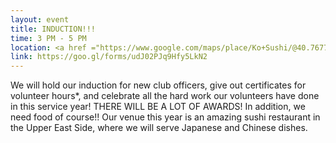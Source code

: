 ```yaml
---
layout: event
title: INDUCTION!!!
time: 3 PM - 5 PM
location: <a href ="https://www.google.com/maps/place/Ko+Sushi/@40.7677359,-73.961632,17z/data=!4m13!1m7!3m6!1s0x89c258ea0ab820e1:0xc5aec67bc96364ab!2s1329+2nd+Ave,+New+York,+NY+10021!3b1!8m2!3d40.7677359!4d-73.9594433!3m4!1s0x89c258c1e0186e13:0xff0fbcbcddb87075!8m2!3d40.7677359!4d-73.9594433">Ko Sushi</a>, Manhattan
link: https://goo.gl/forms/udJ02PJq9Hfy5LkN2
---
```

We will hold our induction for new club officers, give out certificates for volunteer hours*, and celebrate all the hard work our volunteers have done in this service year! THERE WILL BE A LOT OF AWARDS! In addition, we need food of course!! Our venue this year is an amazing sushi restaurant in the Upper East Side, where we will serve Japanese and Chinese dishes.
